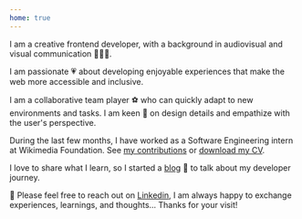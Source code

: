 ```yaml
---
home: true
---
```


<div class="about centered">
<p>
I am a creative frontend developer, with a background in audiovisual and visual communication <span role='img' aria-label='woman technologist'>👩🏽‍💻</span>.
</p>
<p>
I am passionate <span role='img' aria-label='heart'>💗</span> about developing enjoyable experiences that make the web more accessible and inclusive.
</p>
<p>
I am a collaborative team player <span role='img' aria-label='soccer ball'>⚽️</span> who can quickly adapt to new environments and tasks. I am keen <span role='img' aria-label='eyes'>👀</span> on design details and empathize with the user's perspective.
</p>
<p>
During the last few months, I have worked as a Software Engineering intern at Wikimedia Foundation. See <a href="https://github.com/wikimedia/mediawiki-extensions-GrowthExperiments/commits?author=vivitt" target='_blank'>my contributions</a> or <a href="/cv/cv-VIVIANA-YANEZ-software-developer.pdf" target="_blank" >download my CV</a>.
</p>
<p>
I love to share what I learn, so I started a <a href="/blog/">blog</a> <span role='img' aria-label='notebook'>📓</span> to talk about my developer journey.
</p>
<p>
<span role='img' aria-label='message'>💌</span> Please feel free to reach out on <a href="https://www.linkedin.com/in/viviana-yanez/" target='_blank'>Linkedin</a>, I am always happy to exchange experiences, learnings, and thoughts... Thanks for your visit!
</p>
</div>
